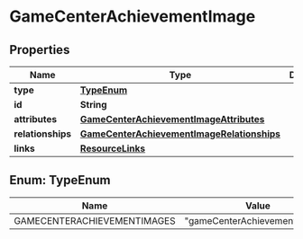 

# GameCenterAchievementImage


## Properties

| Name | Type | Description | Notes |
|------------ | ------------- | ------------- | -------------|
|**type** | [**TypeEnum**](#TypeEnum) |  |  |
|**id** | **String** |  |  |
|**attributes** | [**GameCenterAchievementImageAttributes**](GameCenterAchievementImageAttributes.md) |  |  [optional] |
|**relationships** | [**GameCenterAchievementImageRelationships**](GameCenterAchievementImageRelationships.md) |  |  [optional] |
|**links** | [**ResourceLinks**](ResourceLinks.md) |  |  [optional] |



## Enum: TypeEnum

| Name | Value |
|---- | -----|
| GAMECENTERACHIEVEMENTIMAGES | &quot;gameCenterAchievementImages&quot; |



